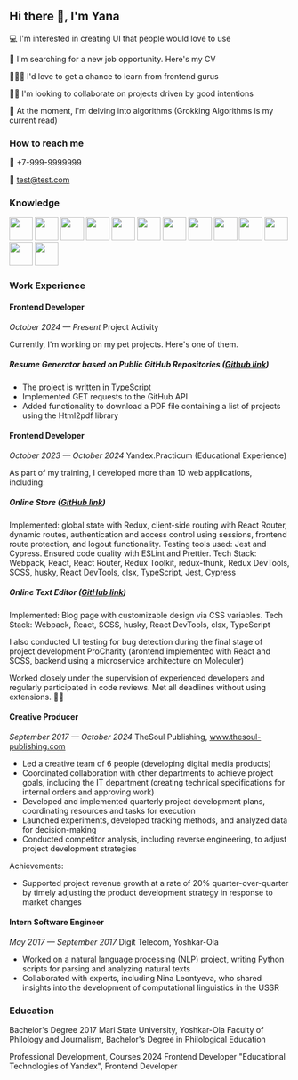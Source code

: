 ## Hi there 👋, I'm Yana

💻 I'm interested in creating UI that people would love to use

🤔 I'm searching for a new job opportunity. Here's my CV

👨🏻‍💻 I'd love to get a chance to learn from frontend gurus

👯‍♀️ I'm looking to collaborate on projects driven by good intentions

🔭 At the moment, I'm delving into algorithms (Grokking Algorithms is my current read)

### How to reach me

📱 +7-999-9999999

📧 test@test.com

### Knowledge
<a href="https://developer.mozilla.org/en-US/docs/Web/JavaScript"><img height="42" width="42" src="https://cdn.simpleicons.org/javascript" /></a>
<a href="https://www.typescriptlang.org/"><img height="42" width="42" src="https://cdn.simpleicons.org/typescript" /></a>
<a href="https://www.w3.org/Style/CSS/Overview.en.html"><img height="42" width="42" src="https://cdn.simpleicons.org/css3" /></a>
<a href="https://webpack.js.org/"><img height="42" width="42" src="https://cdn.simpleicons.org/webpack" /></a>
<a href="https://www.w3.org/TR/2011/WD-html5-20110425/"><img height="42" width="42" src="https://cdn.simpleicons.org/html5" /></a>
<a href="https://react.dev/"><img height="42" width="42" src="https://cdn.simpleicons.org/react" /></a>
<a href="https://redux.js.org/"><img height="42" width="42" src="https://cdn.simpleicons.org/redux" /></a>
<a href="https://figma.com"><img height="42" width="42" src="https://cdn.simpleicons.org/figma" /></a>
<a href="https://docs.cypress.io/"><img height="42" width="42" src="https://cdn.simpleicons.org/cypress" /></a>
<a href="https://jestjs.io/"><img height="42" width="42" src="https://cdn.simpleicons.org/jest" /></a>
<a href="https://eslint.org/"><img height="42" width="42" src="https://cdn.simpleicons.org/eslint" /></a>
<a href="https://git-scm.com/"><img height="42" width="42" src="https://cdn.simpleicons.org/git" /></a>
<a href="https://github.com/"><img height="42" width="42" src="https://cdn.simpleicons.org/github" /></a>

### Work Experience

#### Frontend Developer

*October 2024 — Present*
Project Activity

Currently, I'm working on my pet projects. Here's one of them.

##### Resume Generator based on Public GitHub Repositories (<a href='https://github.com/yana-pavlova/cv-from-github'>Github link</a>)
- The project is written in TypeScript
- Implemented GET requests to the GitHub API
- Added functionality to download a PDF file containing a list of projects using the Html2pdf library

#### Frontend Developer

*October 2023 — October 2024*
Yandex.Practicum (Educational Experience)

As part of my training, I developed more than 10 web applications, including:

##### Online Store (<a href='https://github.com/yana-pavlova/stellar-burgers'>GitHub link</a>)
Implemented: global state with Redux, client-side routing with React Router, dynamic routes, authentication and access control using sessions, frontend route protection, and logout functionality.
Testing tools used: Jest and Cypress. Ensured code quality with ESLint and Prettier.
Tech Stack: Webpack, React, React Router, Redux Toolkit, redux-thunk, Redux DevTools, SCSS, husky, React DevTools, clsx, TypeScript, Jest, Cypress

##### Online Text Editor (<a href='https://github.com/yana-pavlova/blog-customizer'>GitHub link</a>)
Implemented: Blog page with customizable design via CSS variables.
Tech Stack: Webpack, React, SCSS, husky, React DevTools, clsx, TypeScript

I also conducted UI testing for bug detection during the final stage of project development ProCharity (аrontend implemented with React and SCSS, backend using a microservice architecture on Moleculer)

Worked closely under the supervision of experienced developers and regularly participated in code reviews. Met all deadlines without using extensions. 💪🏻

#### Creative Producer

*September 2017 — October 2024*
TheSoul Publishing, www.thesoul-publishing.com

- Led a creative team of 6 people (developing digital media products)
- Coordinated collaboration with other departments to achieve project goals, including the IT department (creating technical specifications for internal orders and approving work)
- Developed and implemented quarterly project development plans, coordinating resources and tasks for execution
- Launched experiments, developed tracking methods, and analyzed data for decision-making
- Conducted competitor analysis, including reverse engineering, to adjust project development strategies

Achievements:
- Supported project revenue growth at a rate of 20% quarter-over-quarter by timely adjusting the product development strategy in response to market changes

#### Intern Software Engineer

*May 2017 — September 2017*
Digit Telecom, Yoshkar-Ola

- Worked on a natural language processing (NLP) project, writing Python scripts for parsing and analyzing natural texts
- Collaborated with experts, including Nina Leontyeva, who shared insights into the development of computational linguistics in the USSR

### Education

Bachelor's Degree
2017
Mari State University, Yoshkar-Ola
Faculty of Philology and Journalism, Bachelor's Degree in Philological Education

Professional Development, Courses
2024
Frontend Developer
"Educational Technologies of Yandex", Frontend Developer
